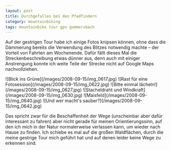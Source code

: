 ```yaml
---
layout: post
title: Durchgefallen bei den Pfadfindern
category: mountainbiking
tags: mountainbike tour gps gummersbach
---
```


Auf der gestrigen Tour habe ich einige Fotos knipsen können, ohne dass die Dämmerung bereits die Verwendung des Blitzes notwendig machte – der Vorteil von Fahrten am Wochenende. Dafür fällt dieses Mal die Streckenbeschreibung etwas dünner aus, denn auch mit einiger Anstrengung konnte ich weite Teile der Strecke nicht auf Google Maps nachvollziehen.

<div class="gallery" markdown="1">
![Blick ins Grüne](/images/2008-09-15/img_0617.jpg)
![Rast für eine Fotosession](/images/2008-09-15/img_0622.jpg)
![Bitte einmal lächeln!](/images/2008-09-15/img_0627.jpg)
![Stacheldraht und Windkraft](/images/2008-09-15/img_0630.jpg)
![Maisfeld](/images/2008-09-15/img_0640.jpg)
![Und wer macht's sauber?](/images/2008-09-15/img_0642.jpg)
</div>

Das spricht zwar für die Beschaffenheit der Wege (unscheinbar aber dafür interessant zu fahren) aber nicht gerade für meinen Orientierungssinn, auf den ich mich in der Natur normalerweise verlassen kann, um wieder nach Hause zu finden. Ich schiebe es mal auf die großen Waldflächen, durch die meine gestrige Tour mich geführt hat und auf denen leider keine Wege zu erkennen sind.
